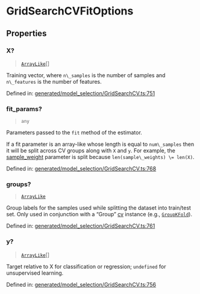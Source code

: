 # GridSearchCVFitOptions

## Properties

### X?

> [`ArrayLike`](../types/ArrayLike.md)[]

Training vector, where `n\_samples` is the number of samples and `n\_features` is the number of features.

Defined in:  [generated/model\_selection/GridSearchCV.ts:751](https://github.com/transitive-bullshit/scikit-learn-ts/blob/b59c1ff/packages/sklearn/src/generated/model_selection/GridSearchCV.ts#L751)

### fit\_params?

> `any`

Parameters passed to the `fit` method of the estimator.

If a fit parameter is an array-like whose length is equal to `num\_samples` then it will be split across CV groups along with `X` and `y`. For example, the [sample\_weight](../../glossary.html#term-sample_weight) parameter is split because `len(sample\_weights) \= len(X)`.

Defined in:  [generated/model\_selection/GridSearchCV.ts:768](https://github.com/transitive-bullshit/scikit-learn-ts/blob/b59c1ff/packages/sklearn/src/generated/model_selection/GridSearchCV.ts#L768)

### groups?

> [`ArrayLike`](../types/ArrayLike.md)

Group labels for the samples used while splitting the dataset into train/test set. Only used in conjunction with a “Group” [cv](../../glossary.html#term-cv) instance (e.g., [`GroupKFold`](sklearn.model_selection.GroupKFold.html#sklearn.model_selection.GroupKFold "sklearn.model_selection.GroupKFold")).

Defined in:  [generated/model\_selection/GridSearchCV.ts:761](https://github.com/transitive-bullshit/scikit-learn-ts/blob/b59c1ff/packages/sklearn/src/generated/model_selection/GridSearchCV.ts#L761)

### y?

> [`ArrayLike`](../types/ArrayLike.md)[]

Target relative to X for classification or regression; `undefined` for unsupervised learning.

Defined in:  [generated/model\_selection/GridSearchCV.ts:756](https://github.com/transitive-bullshit/scikit-learn-ts/blob/b59c1ff/packages/sklearn/src/generated/model_selection/GridSearchCV.ts#L756)
